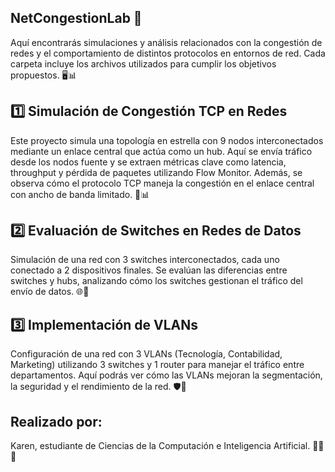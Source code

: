 ## NetCongestionLab 🚀

 Aquí encontrarás simulaciones y análisis relacionados con la congestión de redes y el comportamiento de distintos protocolos en entornos de red. Cada carpeta incluye los archivos utilizados para cumplir los objetivos propuestos. 🖥️📊

## 1️⃣ Simulación de Congestión TCP en Redes
Este proyecto simula una topología en estrella con 9 nodos interconectados mediante un enlace central que actúa como un hub. Aquí se envía tráfico desde los nodos fuente y se extraen métricas clave como latencia, throughput y pérdida de paquetes utilizando Flow Monitor. Además, se observa cómo el protocolo TCP maneja la congestión en el enlace central con ancho de banda limitado. 🌟📊

## 2️⃣ Evaluación de Switches en Redes de Datos
Simulación de una red con 3 switches interconectados, cada uno conectado a 2 dispositivos finales. Se evalúan las diferencias entre switches y hubs, analizando cómo los switches gestionan el tráfico del envío de datos. 🌐🔄

## 3️⃣ Implementación de VLANs
Configuración de una red con 3 VLANs (Tecnología, Contabilidad, Marketing) utilizando 3 switches y 1 router para manejar el tráfico entre departamentos. Aquí podrás ver cómo las VLANs mejoran la segmentación, la seguridad y el rendimiento de la red. 🛡️🔧

## Realizado por: 

 Karen, estudiante de Ciencias de la Computación e Inteligencia Artificial. 👩‍💻✨
